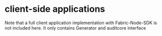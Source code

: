 # client-side applications
Note that a full client application implementation with Fabric-Node-SDK is not included here. 
It only contains Generator and auditcore interface 
